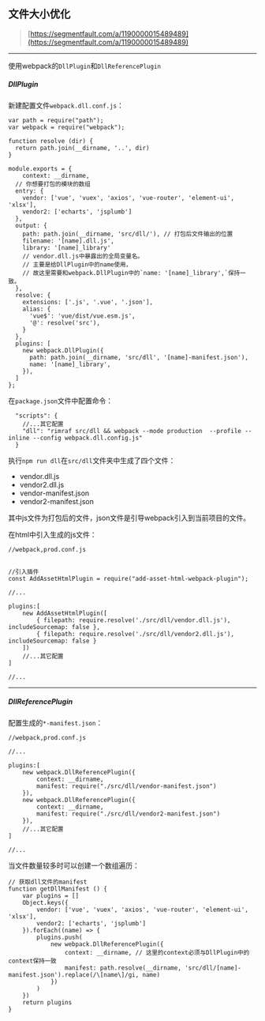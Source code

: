 ## 文件大小优化

> [https://segmentfault.com/a/1190000015489489](https://segmentfault.com/a/1190000015489489)

----

使用webpack的`DllPlugin`和`DllReferencePlugin`

##### DllPlugin

新建配置文件`webpack.dll.conf.js`：

```
var path = require("path");
var webpack = require("webpack");

function resolve (dir) {
  return path.join(__dirname, '..', dir)
}

module.exports = {
	context: __dirname,
  // 你想要打包的模块的数组
  entry: {
    vendor: ['vue', 'vuex', 'axios', 'vue-router', 'element-ui', 'xlsx'],
    vendor2: ['echarts', 'jsplumb']
  },
  output: {
    path: path.join(__dirname, 'src/dll/'), // 打包后文件输出的位置
    filename: '[name].dll.js',
    library: '[name]_library'
    // vendor.dll.js中暴露出的全局变量名。
    // 主要是给DllPlugin中的name使用，
    // 故这里需要和webpack.DllPlugin中的`name: '[name]_library',`保持一致。
  },
  resolve: {
    extensions: ['.js', '.vue', '.json'],
    alias: {
      'vue$': 'vue/dist/vue.esm.js',
      '@': resolve('src'),
    }
  },
  plugins: [
    new webpack.DllPlugin({
      path: path.join(__dirname, 'src/dll', '[name]-manifest.json'),
      name: '[name]_library',
    }),
  ]
};

```

在`package.json`文件中配置命令：

```
  "scripts": {
  	//...其它配置
    "dll": "rimraf src/dll && webpack --mode production  --profile --inline --config webpack.dll.config.js"
  }
```

执行`npm run dll`在`src/dll`文件夹中生成了四个文件：

* vendor.dll.js
* vendor2.dll.js
* vendor-manifest.json
* vendor2-manifest.json

其中js文件为打包后的文件，json文件是引导webpack引入到当前项目的文件。

在html中引入生成的js文件：

```
//webpack,prod.conf.js


//引入插件
const AddAssetHtmlPlugin = require("add-asset-html-webpack-plugin");

//...

plugins:[
	new AddAssetHtmlPlugin([
		{ filepath: require.resolve('./src/dll/vendor.dll.js'), includeSourcemap: false },
		{ filepath: require.resolve('./src/dll/vendor2.dll.js'), includeSourcemap: false }
	])
	//...其它配置
]

//...
```

----

##### DllReferencePlugin

配置生成的`*-manifest.json`：

```
//webpack,prod.conf.js

//...

plugins:[
	new webpack.DllReferencePlugin({
        context: __dirname,
        manifest: require("./src/dll/vendor-manifest.json")
    }),
    new webpack.DllReferencePlugin({
        context: __dirname,
        manifest: require("./src/dll/vendor2-manifest.json")
    }),
	//...其它配置
]

//...
```

当文件数量较多时可以创建一个数组遍历：

```
// 获取dll文件的manifest
function getDllManifest () {
    var plugins = []
    Object.keys({
        vendor: ['vue', 'vuex', 'axios', 'vue-router', 'element-ui', 'xlsx'],
    	vendor2: ['echarts', 'jsplumb']
    }).forEach((name) => {
        plugins.push(
            new webpack.DllReferencePlugin({
                context: __dirname, // 这里的context必须与DllPlugin中的context保持一致
                manifest: path.resolve(__dirname, 'src/dll/[name]-manifest.json').replace(/\[name\]/gi, name)
            })
        )
    })
    return plugins
}
```
